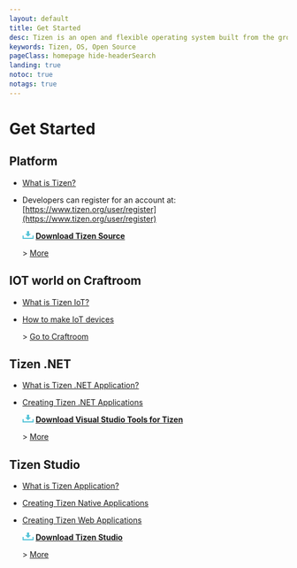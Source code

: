 ```yaml
---
layout: default
title: Get Started
desc: Tizen is an open and flexible operating system built from the ground up to address the needs of all stakeholders of the mobile and connected device ecosystem, including device manufacturers, mobile operators, application developers and independent software vendors (ISVs).
keywords: Tizen, OS, Open Source
pageClass: homepage hide-headerSearch
landing: true
notoc: true
notags: true
---
```


# Get Started
 
## Platform
- [What is Tizen?](platform/about/tizen-open-source-overview.md)
- Developers can register for an account at: [https://www.tizen.org/user/register](https://www.tizen.org/user/register)

    ![Download](images/ic_docs_download.png) [**Download Tizen Source**](platform/developing/cloning.md)

    \> [More](platform/developing/installing.md)

## IOT world on Craftroom
- [What is Tizen IoT?](iot/index.md)
- [How to make IoT devices](iot/get-started/overview.md)

    \> [Go to Craftroom](https://craftroom.tizen.org/)

## Tizen .NET
- [What is Tizen .NET Application?](application/dotnet/index.md)
- [Creating Tizen .NET Applications](application/dotnet/get-started/overview.md)

    ![Download](images/ic_docs_download.png) [**Download Visual Studio Tools for Tizen**](https://marketplace.visualstudio.com/items?itemName=tizen.VisualStudioToolsforTizen)

    \> [More](application/dotnet/index.md)

## Tizen Studio
- [What is Tizen Application?](application/index.md)
- [Creating Tizen Native Applications](application/native/get-started/overview.md)
- [Creating Tizen Web Applications](application/web/get-started/overview.md)

    ![Download](images/ic_docs_download.png) [**Download Tizen Studio**](https://developer.tizen.org/development/tizen-studio/download)

    \> [More](application/tizen-studio/index.md)
